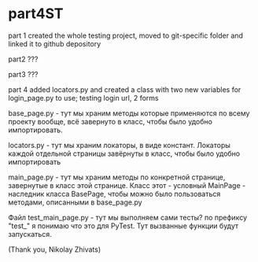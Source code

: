 # part4ST
part 1
created the whole testing project, moved to git-specific folder and linked it to github depository

part2
???

part3
???

part 4
added locators.py and created a class with two new variables for login_page.py to use; testing login url, 2 forms


base_page.py - тут мы храним методы которые применяются по всему проекту вообще, всё завернуто в класс, чтобы было удобно импортировать.

locators.py - тут мы храним локаторы, в виде констант. Локаторы каждой отдельной страницы завёрнуты в класс, чтобы было удобно импортировать

main_page.py - тут мы храним методы по конкретной странице, завернутые в класс этой странице. Класс этот - условный MainPage - наследник класса BasePage, чтобы можно было пользоваться методами, описанными в base_page.py

Файл test_main_page.py - тут мы выполняем сами тесты? по префиксу "test_" я понимаю что это для PyTest. Тут вызванные функции будут запускаться.

(Thank you, Nikolay Zhivats)
